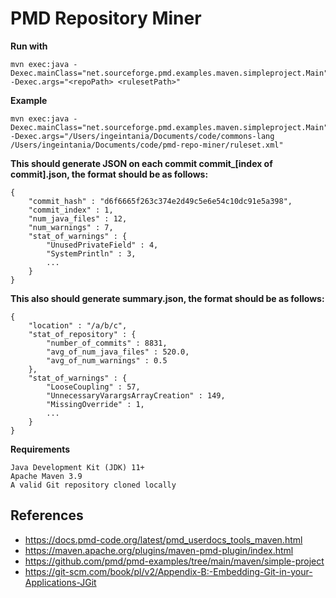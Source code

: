 # PMD Repository Miner

**Run with**

    mvn exec:java -Dexec.mainClass="net.sourceforge.pmd.examples.maven.simpleproject.Main" -Dexec.args="<repoPath> <rulesetPath>"
  
**Example**

    mvn exec:java -Dexec.mainClass="net.sourceforge.pmd.examples.maven.simpleproject.Main" -Dexec.args="/Users/ingeintania/Documents/code/commons-lang /Users/ingeintania/Documents/code/pmd-repo-miner/ruleset.xml"

**This should generate JSON on each commit commit_[index of commit].json, the format should be as follows:**

    {
        "commit_hash" : "d6f6665f263c374e2d49c5e6e54c10dc91e5a398",
        "commit_index" : 1,
        "num_java_files" : 12,
        "num_warnings" : 7,
        "stat_of_warnings" : {
            "UnusedPrivateField" : 4,
            "SystemPrintln" : 3,
            ...
        }
    }

**This also should generate summary.json, the format should be as follows:**

    {
        "location" : "/a/b/c",
        "stat_of_repository" : {
            "number_of_commits" : 8831,
            "avg_of_num_java_files" : 520.0,
            "avg_of_num_warnings" : 0.5
        },
        "stat_of_warnings" : {
            "LooseCoupling" : 57,
            "UnnecessaryVarargsArrayCreation" : 149,
            "MissingOverride" : 1,
            ...
        }
    }

**Requirements**
    
    Java Development Kit (JDK) 11+
    Apache Maven 3.9
    A valid Git repository cloned locally

## References

*   <https://docs.pmd-code.org/latest/pmd_userdocs_tools_maven.html>
*   <https://maven.apache.org/plugins/maven-pmd-plugin/index.html>
*   <https://github.com/pmd/pmd-examples/tree/main/maven/simple-project>
*   <https://git-scm.com/book/pl/v2/Appendix-B:-Embedding-Git-in-your-Applications-JGit>